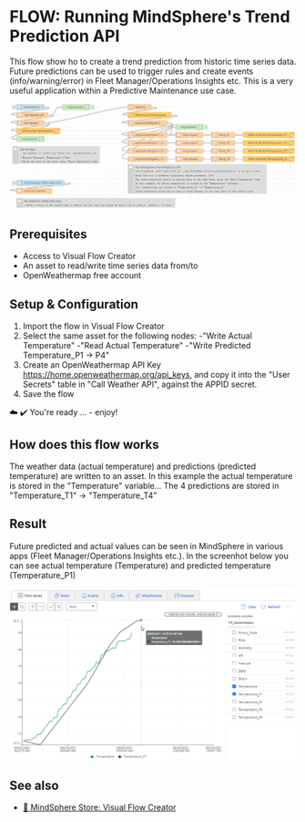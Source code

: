 # FLOW: Running MindSphere's Trend Prediction API

This flow show ho to create a trend prediction from historic time series data. Future predictions can be used to trigger rules and create events (info/warning/error) in Fleet Manager/Operations Insights etc. This is  a very useful application within a Predictive Maintenance use case.

![image](./doc/trendPrediction.png)

## Prerequisites
- Access to Visual Flow Creator
- An asset to read/write time series data from/to
- OpenWeathermap free account

## Setup & Configuration

1. Import the flow in Visual Flow Creator
2. Select the same asset for the following nodes:
	-"Write Actual Temperature"
	-"Read Actual Temperature"
	-"Write Predicted Temperature_P1 -> P4"
3. Create an OpenWeathermap API Key https://home.openweathermap.org/api_keys, and copy it into the "User Secrets" table in "Call Weather API", against the APPID secret.
3. Save the flow

:cloud: :heavy_check_mark: You're ready ... - enjoy!

## How does this flow works
The weather data (actual temperature) and predictions (predicted temperature) are written to an asset. In this example the actual temperature is stored in the "Temperature" variable...
The 4 predictions are stored in "Temperature_T1" -> "Temperature_T4"

## Result
Future predicted and actual values can be seen in MindSphere in various apps (Fleet Manager/Operations Insights etc.). In the screenhot below you can see actual temperature (Temperature) and predicted temperature (Temperature_P1)

![image](./doc/trendPredictionValues.png)

## See also
- [:shopping_cart: MindSphere Store: Visual Flow Creator](https://www.dex.siemens.com/mindsphere/applications/visual-flow-creator?viewState=DetailView&cartID=&portalUser=&store=&cclcl=en_US)


